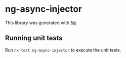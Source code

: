 # ng-async-injector

This library was generated with [Nx](https://nx.dev).

## Running unit tests

Run `nx test ng-async-injector` to execute the unit tests.
